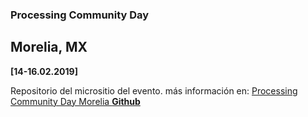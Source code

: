 ### Processing Community Day
## Morelia, MX

**[14-16.02.2019]**

Repositorio del micrositio del evento.
más información en:
[Processing Community Day Morelia **Github**](https://github.com/processingmorelia "Processing Community Day Morelia Github")
